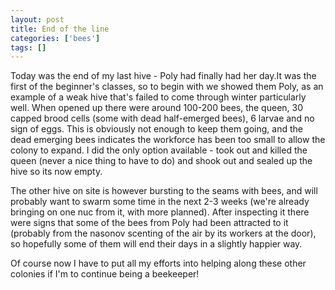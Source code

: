 ```yaml
---
layout: post
title: End of the line
categories: ['bees']
tags: []
---
```


Today was the end of my last hive - Poly had finally had her day.It was the first of the beginner's classes, so to begin with we showed them Poly, as an example of a weak hive that's failed to come through winter particularly well. When opened up there were around 100-200 bees, the queen, 30 capped brood cells (some with dead half-emerged bees), 6 larvae and no sign of eggs. This is obviously not enough to keep them going, and the dead emerging bees indicates the workforce has been too small to allow the colony to expand. I did the only option available - took out and killed the queen (never a nice thing to have to do) and shook out and sealed up the hive so its now empty.  
  
  
  
The other hive on site is however bursting to the seams with bees, and will probably want to swarm some time in the next 2-3 weeks (we're already bringing on one nuc from it, with more planned). After inspecting it there were signs that some of the bees from Poly had been attracted to it (probably from the nasonov scenting of the air by its workers at the door), so hopefully some of them will end their days in a slightly happier way.  
  
  
  
Of course now I have to put all my efforts into helping along these other colonies if I'm to continue being a beekeeper!
